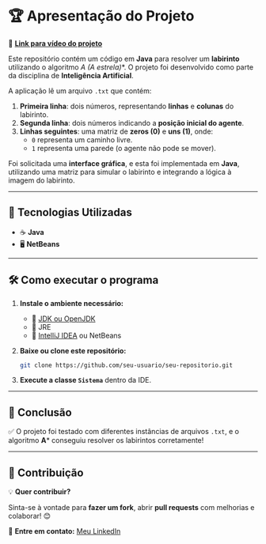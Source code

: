 # 🏆 Apresentação do Projeto

🎥 **[Link para vídeo do projeto](https://drive.google.com/drive/folders/1_-CVj1hsykOQnFXxOEL42Anl9pmzJhxk)**

Este repositório contém um código em **Java** para resolver um **labirinto** utilizando o algoritmo **A* (A estrela)**. O projeto foi desenvolvido como parte da disciplina de **Inteligência Artificial**.

A aplicação lê um arquivo `.txt` que contém:
1. **Primeira linha**: dois números, representando **linhas** e **colunas** do labirinto.
2. **Segunda linha**: dois números indicando a **posição inicial do agente**.
3. **Linhas seguintes**: uma matriz de **zeros (0)** e **uns (1)**, onde:
   - `0` representa um caminho livre.
   - `1` representa uma parede (o agente não pode se mover).

Foi solicitada uma **interface gráfica**, e esta foi implementada em **Java**, utilizando uma matriz para simular o labirinto e integrando a lógica à imagem do labirinto.

---

## 🚀 Tecnologias Utilizadas

- ☕ **Java**
- 🖥️ **NetBeans**

---

## 🛠️ Como executar o programa

1. **Instale o ambiente necessário:**
   - 🔹 [JDK ou OpenJDK](https://openjdk.org/)
   - 🔹 JRE
   - 🔹 [IntelliJ IDEA](https://www.jetbrains.com/idea/) ou NetBeans

2. **Baixe ou clone este repositório:**
   ```sh
   git clone https://github.com/seu-usuario/seu-repositorio.git
   ```

3. **Execute a classe `Sistema`** dentro da IDE.

---

## 🎯 Conclusão

✅ O projeto foi testado com diferentes instâncias de arquivos `.txt`, e o algoritmo **A*** conseguiu resolver os labirintos corretamente!

---

## 🤝 Contribuição

💡 **Quer contribuir?**

Sinta-se à vontade para **fazer um fork**, abrir **pull requests** com melhorias e colaborar! 😊

📩 **Entre em contato:** [Meu LinkedIn](https://www.linkedin.com/in/romulo-soares-rocha/)
